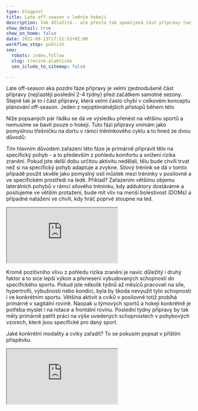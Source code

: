 ```yaml
---
type: blogpost
title: Late off-season v ledním hokeji
description: Tak důležitá.. ale přesto tak opomíjená část přípravy (nejen) pro hokejisty.
show_detail: true
show_on_home: false
date: 2022-09-13T17:51:53+02:00
workflow_step: publish
seo:
  robots: index,follow
  slug: trenink-alakticke
  seo_iclude_to_sitemap: false

---
```

Late off-season aka pozdní fáze přípravy je velmi zjednodušeně část přípravy (nejčastěji poslední 2-4 týdny) před začátkem samotné sezony. Stejně tak je to i část přípravy, která velmi často chybí v celkovém konceptu plánování off-season. Jeden z nejoptimálnějších přístupů během této

Níže popsaných pár řádku se dá ve výsledku přenést na většinu sportů a nemusíme se bavit pouze o hokeji. Tuto fázi přípravy vnímám jako pomyslnou třešničku na dortu v rámci tréninkového cyklu a to hned ze dvou důvodů:

Tím hlavním důvodem zařazení této fáze je primárně připravit tělo na specifický pohyb - a to především z pohledu komfortu a snížení rizika zranění. Pokud jste delší dobu určitou aktivitu nedělali, tělu bude chvíli trvat než si na specifický pohyb adaptuje a zvykne. Silový trénink se dá v tomto případě použít skvěle jako pomyslný oslí můstek mezi tréninky v posilovně a ve specifickém prostředí na ledě. Příklad? Zařazením většímu objemu laterálních pohybů v rámci silového tréninku, kdy adduktory dostáváme a posilujeme ve větším protažení, bude mít vliv na menší bolestivost (DOMs) a případné natažení ve chvíli, kdy hráč poprvé stoupne na led.

<div class="embed-responsive embed-responsive-16by9">

<iframe class="embed-responsive-item" src="https://www.youtube.com/embed/uFX2C0b9xeE" allowfullscreen></iframe>

Kromě pozitivního vlivu z pohledu rizika zranění je navíc důležitý i druhý faktor a to sice lepší výkon a přenesení vybudovaných schopností do specifického sportu. Pokud jste několik týdnů až měsíců pracovali na síle, hypertrofii, výbušnosti nebo kondici, byla by škoda nevyužít tyto schopnosti i ve konkrétním sportu. Většina aktivit a cviků v posilovně totiž probíhá primárně v sagitální rovině. Naopak u týmových sportů a hokeji konkrétně je potřeba myslet i na rotace a frontální rovinu. Poslední týdny přípravy by tak měly primárně patřit práci na výše uvedených schopnostech v pohybových vzorech, které jsou specifické pro daný sport.

Jaké konkrétní modality a cviky zařadit? To se pokusím popsat v příštím příspěvku.

<div class="embed-responsive embed-responsive-16by9">

<iframe class="embed-responsive-item" src="https://www.youtube.com/embed/qrOOn0HY6E0" allowfullscreen></iframe>